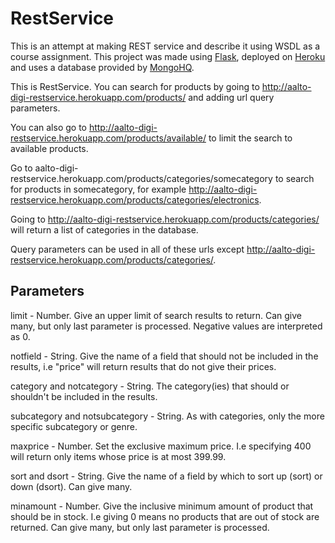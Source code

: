 RestService
===========

This is an attempt at making REST service and describe it using WSDL as a course assignment.
This project was made using [Flask](http://flask.pocoo.org/), deployed on [Heroku](https://www.heroku.com/‎) and uses a database provided by [MongoHQ](https://www.mongohq.com/‎).

This is RestService. You can search for products by going to http://aalto-digi-restservice.herokuapp.com/products/ and adding url query parameters.

You can also go to http://aalto-digi-restservice.herokuapp.com/products/available/ to limit the search to available products.

Go to aalto-digi-restservice.herokuapp.com/products/categories/somecategory to search for products in somecategory, for example http://aalto-digi-restservice.herokuapp.com/products/categories/electronics.

Going to http://aalto-digi-restservice.herokuapp.com/products/categories/ will return a list of categories in the database.

Query parameters can be used in all of these urls except http://aalto-digi-restservice.herokuapp.com/products/categories/.

Parameters
----------
limit - Number. Give an upper limit of search results to return. Can give many, but only last parameter is processed. Negative values are interpreted as 0.

notfield - String. Give the name of a field that should not be included in the results, i.e "price" will return results that do not give their prices.

category and notcategory - String. The category(ies) that should or shouldn't be included in the results.

subcategory and notsubcategory - String. As with categories, only the more specific subcategory or genre.

maxprice - Number. Set the exclusive maximum price. I.e specifying 400 will return only items whose price is at most 399.99.

sort and dsort - String. Give the name of a field by which to sort up (sort) or down (dsort). Can give many.

minamount - Number. Give the inclusive minimum amount of product that should be in stock. I.e giving 0 means no products that are out of stock are returned. Can give many, but only last parameter is processed.

